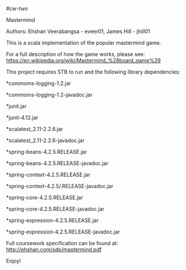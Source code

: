 #cw-two

Mastermind

Authors: Ehshan Veerabangsa - eveer01, James Hill - jhill01

This is a scala implementation of the popular mastermind game. 

For a full description of how the game works, please see: https://en.wikipedia.org/wiki/Mastermind_%28board_game%29

This project requires STB to run and the following library dependencies:

*commoms-logging-1.2.jar

*commoms-logging-1.2-javadoc.jar

*junit.jar

*junit-4.12.jar

*scalatest_2.11-2.2.6.jar

*scalatest_2.11-2.2.6-javadoc.jar

*spring-beans-4.2.5.RELEASE.jar

*spring-beans-4.2.5.RELEASE-javadoc.jar

*spring-context-4.2.5.RELEASE.jar

*spring-context-4.2.5/.RELEASE-javadoc.jar

*spring-core-4.2.5.RELEASE.jar

*spring-core-4.2.5.RELEASE-javadoc.jar

*spring-expression-4.2.5.RELEASE.jar

*spring-expression-4.2.5.RELEASE-javadoc.jar

Full coursework specification can be found at: http://ehshan.com/sdp/mastermind.pdf

Enjoy!